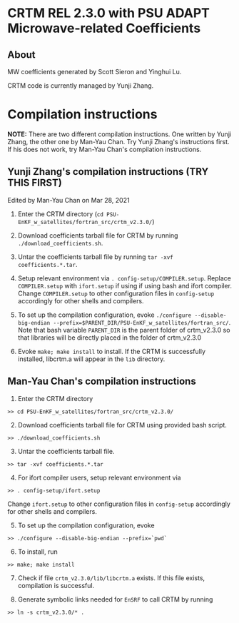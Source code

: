 # CRTM REL 2.3.0 with PSU ADAPT Microwave-related Coefficients

## About
MW coefficients generated by Scott Sieron and Yinghui Lu.

CRTM code is currently managed by Yunji Zhang.



# Compilation instructions
**NOTE:** There are two different compilation instructions. 
One written by Yunji Zhang, the other one by Man-Yau Chan.
Try Yunji Zhang's instructions first. 
If his does not work, try Man-Yau Chan's compilation instructions.


## Yunji Zhang's compilation instructions (TRY THIS FIRST)
Edited by Man-Yau Chan on Mar 28, 2021

1) Enter the CRTM directory (`cd PSU-EnKF_w_satellites/fortran_src/crtm_v2.3.0/`)

2) Download coefficients tarball file for CRTM by running `./download_coefficients.sh`.

3) Untar the coefficients tarball file by running `tar -xvf coefficients.*.tar`.

4) Setup relevant environment via `. config-setup/COMPILER.setup`.
Replace `COMPILER.setup` with `ifort.setup` if using if using bash and ifort compiler. 
Change `COMPILER.setup` to other configuration files in `config-setup` accordingly for other shells and compilers.

5) To set up the compilation configuration, evoke `./configure --disable-big-endian --prefix=$PARENT_DIR/PSU-EnKF_w_satellites/fortran_src/`.
Note that bash variable `PARENT_DIR` is the parent folder of crtm_v2.3.0 so that libraries will be directly placed in the folder of crtm_v2.3.0

6) Evoke `make; make install` to install.
If the CRTM is successfully installed, libcrtm.a will appear in the `lib` directory.



## Man-Yau Chan's compilation instructions

1) Enter the CRTM directory 
```
>> cd PSU-EnKF_w_satellites/fortran_src/crtm_v2.3.0/
```

2) Download coefficients tarball file for CRTM using provided bash script.
```
>> ./download_coefficients.sh
```

3) Untar the coefficients tarball file.
```
>> tar -xvf coefficients.*.tar
```

4) For ifort compiler users, setup relevant environment via 
```
>> . config-setup/ifort.setup
```
Change `ifort.setup` to other configuration files in `config-setup` accordingly for other shells and compilers.


5) To set up the compilation configuration, evoke 
```
>> ./configure --disable-big-endian --prefix=`pwd`
```

6) To install, run 
```
>> make; make install
```

7) Check if file `crtm_v2.3.0/lib/libcrtm.a` exists. If this file exists, compilation is successful.

8) Generate symbolic links needed for `EnSRF` to call CRTM by running
```
>> ln -s crtm_v2.3.0/* .
```

